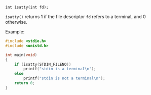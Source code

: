 `int isatty(int fd);`

`isatty()` returns 1 if the file descriptor `fd` refers to a terminal, and 0 otherwise.

Example:
```c
#include <stdio.h>
#include <unistd.h>

int main(void)
{
    if (isatty(STDIN_FILENO))
        printf("stdin is a terminal\n");
    else
        printf("stdin is not a terminal\n");
    return 0;
}
```